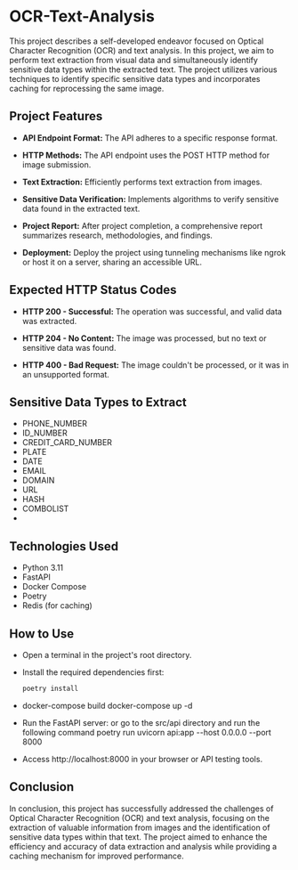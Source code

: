 
# OCR-Text-Analysis

This project describes a self-developed endeavor focused on Optical Character Recognition (OCR) and text analysis. In this project, we aim to perform text extraction from visual data and simultaneously identify sensitive data types within the extracted text. The project utilizes various techniques to identify specific sensitive data types and incorporates caching for reprocessing the same image.

## Project Features

- **API Endpoint Format:** The API adheres to a specific response format.

- **HTTP Methods:** The API endpoint uses the POST HTTP method for image submission.

- **Text Extraction:** Efficiently performs text extraction from images.

- **Sensitive Data Verification:** Implements algorithms to verify sensitive data found in the extracted text.

- **Project Report:** After project completion, a comprehensive report summarizes research, methodologies, and findings.

- **Deployment:** Deploy the project using tunneling mechanisms like ngrok or host it on a server, sharing an accessible URL.

## Expected HTTP Status Codes

- **HTTP 200 - Successful:** The operation was successful, and valid data was extracted.

- **HTTP 204 - No Content:** The image was processed, but no text or sensitive data was found.

- **HTTP 400 - Bad Request:** The image couldn't be processed, or it was in an unsupported format.

  
## Sensitive Data Types to Extract

- PHONE_NUMBER
- ID_NUMBER
- CREDIT_CARD_NUMBER
- PLATE
- DATE
- EMAIL
- DOMAIN
- URL
- HASH
- COMBOLIST
- 
## Technologies Used

- Python 3.11
- FastAPI
- Docker Compose
- Poetry
- Redis (for caching)

## How to Use

- Open a terminal in the project's root directory.
- Install the required dependencies first:

   ```bash
   poetry install
- docker-compose build
  docker-compose up -d
- Run the FastAPI server:
  or go to the src/api directory and run the following command
  poetry run uvicorn api:app --host 0.0.0.0 --port 8000
- Access http://localhost:8000 in your browser or API testing tools.

## Conclusion

In conclusion, this project has successfully addressed the challenges of Optical Character Recognition (OCR) and text analysis, focusing on the extraction of valuable information from images and the identification of sensitive data types within that text. The project aimed to enhance the efficiency and accuracy of data extraction and analysis while providing a caching mechanism for improved performance.

